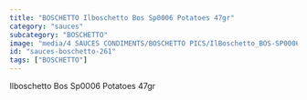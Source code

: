 ```yaml
---
title: "BOSCHETTO Ilboschetto Bos Sp0006 Potatoes 47gr"
category: "sauces"
subcategory: "BOSCHETTO"
image: "media/4 SAUCES CONDIMENTS/BOSCHETTO PICS/IlBoschetto_BOS-SP0006 Potatoes 47gr.png"
id: "sauces-boschetto-261"
tags: ["BOSCHETTO"]
---
```


Ilboschetto Bos Sp0006 Potatoes 47gr
